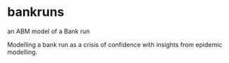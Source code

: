 # bankruns
an ABM model of a Bank run

Modelling a bank run as a crisis of confidence with insights from epidemic modelling.

